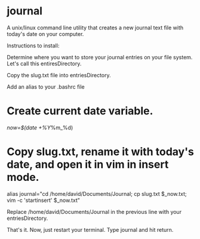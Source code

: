 # journal
A unix/linux command line utility that creates a new journal text file with today's date on your computer.

Instructions to install:

Determine where you want to store your journal entries on your file system. Let's call this entiresDirectory.

Copy the slug.txt file into entriesDirectory.

Add an alias to your .bashrc file

# Create current date variable.
_now=$(date +%Y_%m_%d)

# Copy slug.txt, rename it with today's date, and open it in vim in insert mode.
alias journal="cd /home/david/Documents/Journal; cp slug.txt $_now.txt; vim -c 'startinsert' $_now.txt"

Replace /home/david/Documents/Journal in the previous line with your entriesDirectory.

That's it. Now, just restart your terminal. Type journal and hit return.
